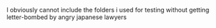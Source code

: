 I obviously cannot include the folders i used for testing without getting letter-bombed by angry japanese lawyers 